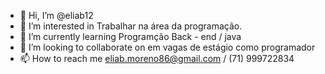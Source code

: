 - 👋 Hi, I’m @eliab12
- 👀 I’m interested in Trabalhar na área da programação.
- 🌱 I’m currently learning Programção Back - end / java
- 💞️ I’m looking to collaborate on em vagas de estágio como programador
- 📫 How to reach me eliab.moreno86@gmail.com / (71) 999722834

<!---
eliab12/eliab12 is a ✨ special ✨ repository because its `README.md` (this file) appears on your GitHub profile.
You can click the Preview link to take a look at your changes.
--->

